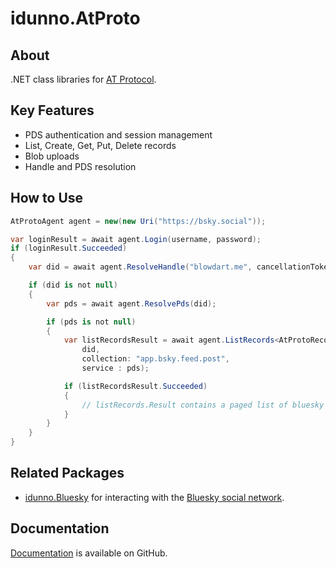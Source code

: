 # idunno.AtProto

## About

.NET class libraries for [AT Protocol](https://docs.bsky.app/docs/api/at-protocol-xrpc-api).

## Key Features

* PDS authentication and session management
* List, Create, Get, Put, Delete records
* Blob uploads
* Handle and PDS resolution

## How to Use

```c#
AtProtoAgent agent = new(new Uri("https://bsky.social"));

var loginResult = await agent.Login(username, password);
if (loginResult.Succeeded)
{
    var did = await agent.ResolveHandle("blowdart.me", cancellationToken);

    if (did is not null)
    {
        var pds = await agent.ResolvePds(did);

        if (pds is not null)
        {
            var listRecordsResult = await agent.ListRecords<AtProtoRecord> (
                did,
                collection: "app.bsky.feed.post",
                service : pds);

            if (listRecordsResult.Succeeded)
            {
                // listRecords.Result contains a paged list of bluesky posts for blowdart.me
            }
        }
    }
}
```

## Related Packages

* [idunno.Bluesky](https://www.nuget.org/packages/idunno.Bluesky) for interacting with the [Bluesky social network](https://docs.bsky.app/).

## Documentation
[Documentation](https://github.com/blowdart/idunno.Bluesky/tree/main/docs/) is available on GitHub.
